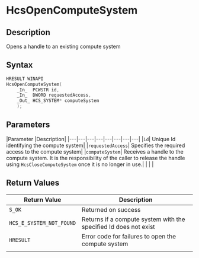 # HcsOpenComputeSystem

## Description
Opens a handle to an existing compute system

## Syntax

```cpp
HRESULT WINAPI
HcsOpenComputeSystem(
    _In_  PCWSTR id,
    _In_  DWORD requestedAccess,
    _Out_ HCS_SYSTEM* computeSystem
    );
```

## Parameters
|Parameter     |Description|
|---|---|---|---|---|---|---|---| 
|`id`| Unique Id identifying the compute system|
|`requestedAccess`| Specifies the required access to the compute system|
|`computeSystem`| Receives a handle to the compute system. It is the responsibility of the caller to release the handle using `HcsCloseComputeSystem` once it is no longer in use.| 
|    |    | 



## Return Values
|Return Value | Description|
|---|---|
|`S_OK`|Returned on success|
|`HCS_E_SYSTEM_NOT_FOUND`|Returns if a compute system with the specified Id does not exist|
|`HRESULT`|Error code for failures to open the compute system|
|     |     |